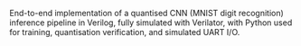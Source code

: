 End-to-end implementation of a quantised CNN (MNIST digit recognition) inference pipeline in Verilog, fully simulated with Verilator, with Python used for training, quantisation verification, and simulated UART I/O.